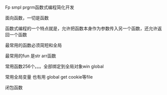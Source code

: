 Fp smpl  prgrm函数式编程简化开发

面向函数，一切是函数

函数式编程的一个特点就是，允许把函数本身作为参数传入另一个函数，还允许返回一个函数

最常用的函数必须简短和全局

最常用的fun 是str arr函数

常用函数256个。。。全部绑定到全局对象win  global

常用全局变量 也有用 global get cookie等file

闭包函数
